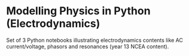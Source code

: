 # Modelling Physics in Python (Electrodynamics)
Set of 3 Python notebooks illustrating electrodynamics contents like AC current/voltage, phasors and resonances (year 13 NCEA content).
